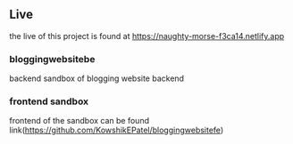## Live 
the live of this project is found at https://naughty-morse-f3ca14.netlify.app
### bloggingwebsitebe
backend sandbox of blogging website backend
### frontend sandbox 
frontend of the sandbox can be found link(https://github.com/KowshikEPatel/bloggingwebsitefe)



